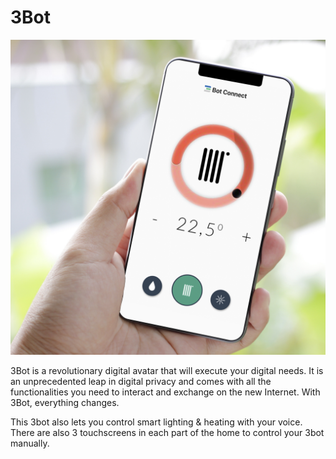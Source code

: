 # 3Bot

![alt](../img/3bot.jpg)


3Bot is a revolutionary digital avatar that will execute your digital needs. It is an unprecedented leap in digital privacy and comes with all the functionalities you need to interact and exchange on the new Internet. With 3Bot, everything changes.

This 3bot also lets you control smart lighting & heating with your voice. There are also 3 touchscreens in each part of the home to control your 3bot manually.
